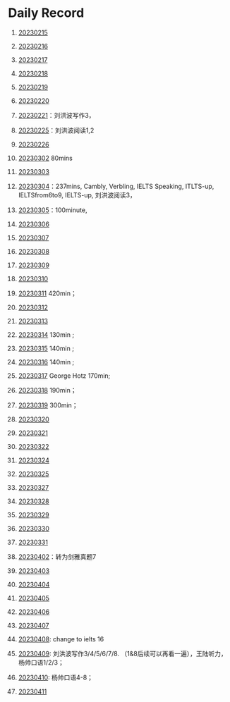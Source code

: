



# Daily Record

1. [20230215](20230215/20230215.md)
2. [20230216](20230216/20230216.md)
3. [20230217](20230217/20230217.md)
4. [20230218](20230218/20230218.md)
5. [20230219](20230219/20230219.md)
6. [20230220](20230220/20230220.md)
7. [20230221](20230221/20230221.md)：刘洪波写作3，
8. [20230225](20230225/20230225.md)：刘洪波阅读1,2
9. [20230226](20230226/20230226.md)
10. [20230302](20230302/20230302.md) 80mins
11. [20230303](20230303/20230303.md)
12. [20230304](20230304/20230304.md)：237mins, Cambly, Verbling, IELTS Speaking, ITLTS-up, IELTSfrom6to9, IELTS-up, 刘洪波阅读3，
13. [20230305](20230305/20230305.md)：100minute,
14. [20230306](20230306/20230306.md)
15. [20230307](20230307/20230307.md)
16. [20230308](20230308/20230308.md)
17. [20230309](20230309/20230309.md)
18. [20230310](20230310/20230310.md)
19. [20230311](20230311/20230311.md) 420min；
20. [20230312](20230312/20230312.md)
21. [20230313](20230313/20230313.md)
22. [20230314](20230314/20230314.md) 130min ;
23. [20230315](20230315/20230315.md) 140min ;
24. [20230316](20230316/20230316.md) 140min ;
25. [20230317](20230317/20230317.md) George Hotz 170min;
26. [20230318](20230318/20230318.md) 190min；
27. [20230319](20230319/20230319.md) 300min；
28. [20230320](20230320/20230320.md)
29. [20230321](20230321/20230321.md)
30. [20230322](20230322/20230322.md)
31. [20230324](20230324/20230324.md)
32. [20230325](20230325/20230325.md)
33. [20230327](20230327/20230327.md)
34. [20230328](20230328/20230328.md)
35. [20230329](20230329/20230329.md)
36. [20230330](20230330/20230330.md)
37. [20230331](20230331/20230331.md)
38. [20230402](20230402/20230402.md)：转为剑雅真题7
39. [20230403](20230403/20230403.md)
40. [20230404](20230404/20230404.md)
41. [20230405](20230405/20230405.md)
42. [20230406](20230406/20230406.md)
43. [20230407](20230407/20230407.md)
44. [20230408](20230408/20230408.md): change to ielts 16
45. [20230409](20230409/20230409.md): 刘洪波写作3/4/5/6/7/8. （1&8后续可以再看一遍），王陆听力，杨帅口语1/2/3；

46. [20230410](20230410/20230410.md): 杨帅口语4-8；

47. [20230411](20230411/20230411.md)
